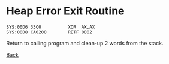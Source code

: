 # Heap Error Exit Routine

```
SYS:00D6 33C0          XOR	AX,AX  
SYS:00D8 CA0200        RETF	0002   
```

Return to calling program and clean-up 2 words from the stack.

[Back](SYSTEM.md)